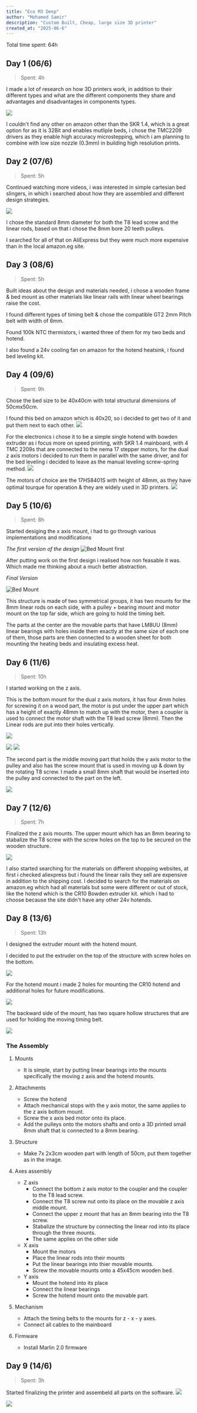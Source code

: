 ```yaml
---
title: "Eco M3 Deep"
author: "Mohamed Samir"
description: "Custom Built, Cheap, large size 3D printer"
created_at: "2025-06-6"
---
```


Total time spent: 64h

## Day 1 (06/6) 
> Spent: 4h

I made a lot of research on how 3D printers work, in addition to their different types and what are the different components they share and advantages and disadvantages in components types.

![](./Images/Research/ChoosingMainBoard.png)

I couldn't find any other on amazon other than the SKR 1.4, which is a great option for as it is 32Bit and enables mutliple beds, i chose the TMC2209 drivers as they enable high accuracy microstepping, which i am planning to combine with low size nozzle (0.3mm) in building high resolution prints.

## Day 2 (07/6)
> Spent: 5h

Continued watching more videos, i was interested in simple cartesian bed slingers, in which i searched about how they are assembled and different design strategies.

![](./Images/Research/Structure.png)

I chose the standard 8mm diameter for both the T8 lead screw and the linear rods, based on that i chose the 8mm bore 20 teeth pulleys. 

I searched for all of that on AliExpress but they were much more expensive than in the local amazon.eg site. 

## Day 3 (08/6)
> Spent: 5h

Built ideas about the design and materials needed, i chose a wooden frame & bed mount as other materials like linear rails with linear wheel bearings raise the cost.

I found different types of timing belt & chose the compatible GT2 2mm Pitch belt with width of 6mm.

Found 100k NTC thermistors, i wanted three of them for my two beds and hotend.

I also found a 24v cooling fan on amazon for the hotend heatsink, i found bed leveling kit.

## Day 4 (09/6)
> Spent: 9h

Chose the bed size to be 40x40cm with total structural dimensions of 50cmx50cm.

I found this bed on amazon which is 40x20, so i decided to get two of it and put them next to each other.
![](./Images/Research/HeatedBed.png)

For the electronics i chose it to be a simple single hotend with bowden extruder as i focus more on speed printing, with SKR 1.4 mainboard, with 4 TMC 2209s that are connected to the nema 17 stepper motors, for the dual z axis motors i decided to run them in parallel with the same driver, and for the bed leveling i decided to leave as the manual leveling screw-spring method.
![](./Images/Research/1678871331_skr-v-14-Lacner3D_Printers_Egypt_Store-1200x1200.webp)

The motors of choice are the 17HS8401S with height of 48mm, as they have optimal tourque for operation & they are widely used in 3D printers.
![](./Images/Research/Nema17s.png)
## Day 5 (10/6)
> Spent: 8h

Started desiging the x axis mount, i had to go through various implementations and modifications 

*The first version of the design*
![Bed Mount first](./Images/BedMount_V1.png)

After putting work on the first design i realised how non feasable it was. Which made me thinking about a much better abstraction. 

*Final Version*

![Bed Mount](./Images/Bed%20Mount.png)

This structure is made of two symmetrical groups, it has two mounts for the 8mm linear rods on each side, with a pulley + bearing mount and motor mount on the top far side, which are going to hold the timing belt.

The parts at the center are the movable parts that have LM8UU (8mm) linear bearings with holes inside them exactly at the same size of each one of them, those parts are then connected to a wooden sheet for both mounting the heating beds and insulating excess heat. 
## Day 6 (11/6)
> Spent: 10h

I started working on the z axis.

This is the bottom mount for the dual z axis motors, it has four 4mm holes for screwing it on a wood part, the motor is put under the upper part which has a height of exactly 48mm to match up with the motor, then a coupler is used to connect the motor shaft with the T8 lead screw (8mm). Then the Linear rods are put into their holes vertically.

![](./Images/Bottom%20Mount%20Z%20axis.png)

![](./Images/Research/T8_Screw.png)
![](./Images/Research/Coupler.png)

The second part is the middle moving part that holds the y axis motor to the pulley and also has the screw mount that is used in moving up & down by the rotating T8 screw. I made a small 8mm shaft that would be inserted into the pulley and connected to the part on the left.

![](./Images/Middle%20Mount%20Z%20axis.png)

## Day 7 (12/6)
> Spent: 7h

Finalized the z axis mounts. The upper mount which has an 8mm bearing to stabalize the T8 screw with the screw holes on the top to be secured on the wooden structure. 

![](./Images/Upper%20Mount%20Z%20axis.png)

I also started searching for the materials on different shopping websites, at first i checked aliexpress but i found the linear rails they sell are expensive in addition to the shipping cost. I decided to search for the materials on amazon.eg which had all materials but some were different or out of stock, like the hotend which is the CR10 Bowden extruder kit. which i had to choose because the site didn't have any other 24v hotends.

## Day 8 (13/6)
> Spent: 13h

I designed the extruder mount with the hotend mount.

I decided to put the extruder on the top of the structure with screw holes on the bottom.

![](./Images/Remote%20Extruder%20Mount.png)

For the hotend mount i made 2 holes for mounting the CR10 hotend and additional holes for future modifications.

![](./Images/Hot%20End%20Mount.png)

 The backward side of the mount, has two square hollow structures that are used for holding the moving timing belt.

![](/Images/Hot%20End%20Mount%202.png)

### The Assembly 
1. Mounts 

    - It is simple, start by putting linear bearings into the mounts specifically the moving z axis and the hotend mounts. 
2. Attachments
    -  Screw the hotend
    - Attach mechanical stops with the y axis motor, the same applies to the z axis bottom mount.
    - Screw the x axis bed motor onto its place.
    - Add the pulleys onto the motors shafts and onto a 3D printed small 8mm shaft that is connected to a 8mm bearing.
3. Structure
    - Make 7x 2x3cm wooden part with length of 50cm, put them together as in the image.
4. Axes assembly
    - Z axis
        - Connect the bottom z axis motor to the coupler and the coupler to the T8 lead screw.
        - Connect the T8 screw nut onto its place on the movable z axis middle mount.
        - Connect the upper z mount that has an 8mm bearing into the T8 screw.
        - Stabalize the structure by connecting the linear rod into its place through the three mounts.
        - The same applies on the other side
    - X axis
        - Mount the motors
        - Place the linear rods into their mounts 
        - Put the linear bearings into thier movable mounts.
        - Screw the movable mounts onto a 45x45cm wooden bed.
    - Y axis
        - Mount the hotend into its place
        - Connect the linear bearings
        - Screw the hotend mount onto the movable part.
5. Mechanism
    - Attach the timing belts to the mounts for z - x - y axes.
    - Connect all cables to the mainboard
6. Firmware
    - Install Marlin 2.0 firmware


## Day 9 (14/6)
> Spent: 3h

Started finalizing the printer and assembeld all parts on the software.
![](./Images/ThePrinter.png)

![](./Images/ThePrinter%202.png)